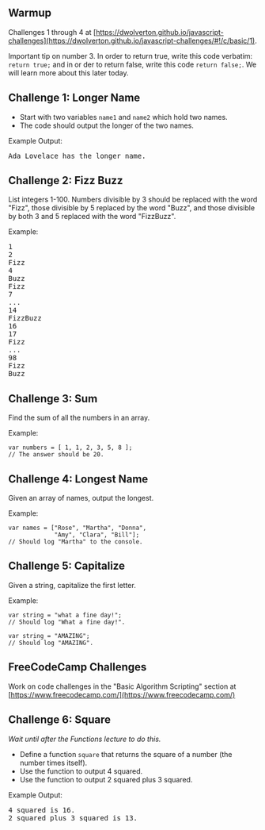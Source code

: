 ## Warmup
Challenges 1 through 4 at [https://dwolverton.github.io/javascript-challenges](https://dwolverton.github.io/javascript-challenges/#!/c/basic/1).

Important tip on number 3. In order to return true, write this code verbatim: `return true;` and in or der to return false, write this code `return false;`. We will learn more about this later today.

## Challenge 1: Longer Name
* Start with two variables `name1` and `name2` which hold two names.
* The code should output the longer of the two names.

Example Output:
<pre>
Ada Lovelace has the longer name.
</pre>

## Challenge 2: Fizz Buzz
List integers 1-100. Numbers divisible by 3 should be replaced with the word "Fizz", those divisible by 5 replaced by the word "Buzz", and those divisible by both 3 and 5 replaced with the word "FizzBuzz".

Example:
<pre>
1
2
Fizz
4
Buzz
Fizz
7
...
14
FizzBuzz
16
17
Fizz
...
98
Fizz
Buzz
</pre>

## Challenge 3: Sum
Find the sum of all the numbers in an array.

Example:

	var numbers = [ 1, 1, 2, 3, 5, 8 ];
	// The answer should be 20.


## Challenge 4: Longest Name
Given an array of names, output the longest.

Example:

	var names = ["Rose", "Martha", "Donna",
	             "Amy", "Clara", "Bill"];
	// Should log "Martha" to the console.

## Challenge 5: Capitalize
Given a string, capitalize the first letter.

Example:

	var string = "what a fine day!";
	// Should log "What a fine day!".
	
	var string = "AMAZING";
	// Should log "AMAZING".
	
## FreeCodeCamp Challenges
Work on code challenges in the "Basic Algorithm Scripting" section at [https://www.freecodecamp.com/](https://www.freecodecamp.com/)

## Challenge 6: Square
*Wait until after the Functions lecture to do this.*

* Define a function `square` that returns the square of a number (the number times itself).
* Use the function to output 4 squared.
* Use the function to output 2 squared plus 3 squared.

Example Output:
<pre>
4 squared is 16.
2 squared plus 3 squared is 13.
</pre>